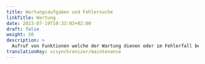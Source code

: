 ```yaml
---
title: Wartungsaufgaben und Fehlersuche
linkTitle: Wartung
date: 2023-07-19T10:33:03+02:00
draft: false
weight: 50
description: >
  Aufruf von Funktionen welche der Wartung dienen oder im Fehlerfall bei der Analyse und Eingrenzung des Fehlers hilfreich sind.
translationKey: vcsynchronizer/maintenance  
---
```

